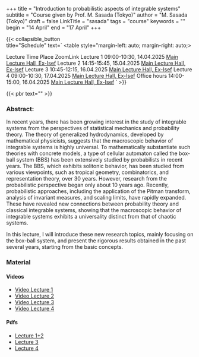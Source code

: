 +++
title = "Introduction to probabilistic aspects of integrable systems"
subtitle = "Course given by Prof. M. Sasada (Tokyo)"
author = "M. Sasada (Tokyo)"
draft = false
LinkTitle = "sasada"
tags = "course"
keywords = ""
begin = "14 April"
end = "17 April"
+++

{{< collapsible_button  
    title="Schedule" 
    text=`
    <table style="margin-left: auto; margin-right: auto;>
  <thead>
    <tr style="text-align: right;">
      <th>Lecture</th>
      <th>Time</th>
      <th>Place</th>
      <th>ZoomLink</th>
    </tr>
  </thead>
  <tbody>
    <tr>
      <td>Lecture 1</td>
      <td>09:00-10:30, 14.04.2025</td>
      <td><a href='https://www.google.com/maps/dir//Gran+Sasso+Science+Institute,+Viale+Francesco+Crispi,+7+Rectorate,+Via+Michele+Iacobucci,+2,+67100+L'Aquila+AQ,+Italy/@42.3445687,13.31408'>Main Lecture Hall, Ex-Isef</a></td>
      <td></td>
    </tr>
    <tr>
      <td>Lecture 2</td>
      <td>14:15-15:45, 15.04.2025</td>
      <td><a href='https://www.google.com/maps/dir//Gran+Sasso+Science+Institute,+Viale+Francesco+Crispi,+7+Rectorate,+Via+Michele+Iacobucci,+2,+67100+L'Aquila+AQ,+Italy/@42.3445687,13.31408'>Main Lecture Hall, Ex-Isef</a></td>
      <td></td>
    </tr>
    <tr>
      <td>Lecture 3</td>
      <td>10:45-12:15, 16.04.2025</td>
      <td><a href='https://www.google.com/maps/dir//Gran+Sasso+Science+Institute,+Viale+Francesco+Crispi,+7+Rectorate,+Via+Michele+Iacobucci,+2,+67100+L'Aquila+AQ,+Italy/@42.3445687,13.31408'>Main Lecture Hall, Ex-Isef</a></td>
      <td></td>
    </tr>
    <tr>
      <td>Lecture 4</td>
      <td>09:00-10:30, 17.04.2025</td>
      <td><a href='https://www.google.com/maps/dir//Gran+Sasso+Science+Institute,+Viale+Francesco+Crispi,+7+Rectorate,+Via+Michele+Iacobucci,+2,+67100+L'Aquila+AQ,+Italy/@42.3445687,13.31408'>Main Lecture Hall, Ex-Isef</a></td>
      <td></td>
    </tr>
    <tr>
      <td>Office hours</td>
      <td>14:00-15:00, 16.04.2025</td>
      <td><a href='https://www.google.com/maps/dir//Gran+Sasso+Science+Institute,+Viale+Francesco+Crispi,+7+Rectorate,+Via+Michele+Iacobucci,+2,+67100+L'Aquila+AQ,+Italy/@42.3445687,13.31408'>Main Lecture Hall, Ex-Isef</a></td>
      <td></td>
    </tr>
  </tbody>
</table>`
>}}

{{< pbr text="" >}}


### Abstract:

In recent years, there has been growing interest in the study of integrable systems from the perspectives of statistical mechanics and probability theory. The theory of generalized hydrodynamics, developed by mathematical physicists, suggests that the macroscopic behavior of integrable systems is highly universal. To mathematically substantiate such theories with concrete models, a type of cellular automaton called the box-ball system (BBS) has been extensively studied by probabilists in recent years. The BBS, which exhibits solitonic behavior, has been studied from various viewpoints, such as tropical geometry, combinatorics, and representation theory, over 30 years. However, research from the probabilistic perspective began only about 10 years ago. Recently, probabilistic approaches, including the application of the Pitman transform, analysis of invariant measures, and scaling limits, have rapidly expanded. These have revealed new connections between probability theory and classical integrable systems, showing that the macroscopic behavior of integrable systems exhibits a universality distinct from that of chaotic systems.

In this lecture, I will introduce these new research topics, mainly focusing on the box-ball system, and present the rigorous results obtained in the past several years, starting from the basic concepts.


### Material

#### Videos
* [Video Lecture 1](https://www.youtube.com/watch?v=AOZX9Ybk63g)
* [Video Lecture 2](https://www.youtube.com/watch?v=CaZ1QKqcIJM)
* [Video Lecture 3](https://www.youtube.com/watch?v=1QxpOVG1RpQ)
* [Video Lecture 4](https://www.youtube.com/watch?v=IfiMK-Em5uw)

#### Pdfs
* [Lecture 1+2](/pdfs/sasada/day1_and_day2.pdf)
* [Lecture 3](/pdfs/sasada/day3.pdf)
* [Lecture 4](/pdfs/sasada/day4.pdf)
